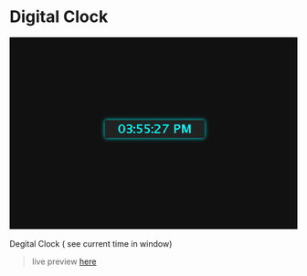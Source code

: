 # Digital Clock

![customdropdown](./Digiclock.png)

Degital Clock ( see current time in window)

> live preview [here](https://https://digital-clock-blond.vercel.app/)

